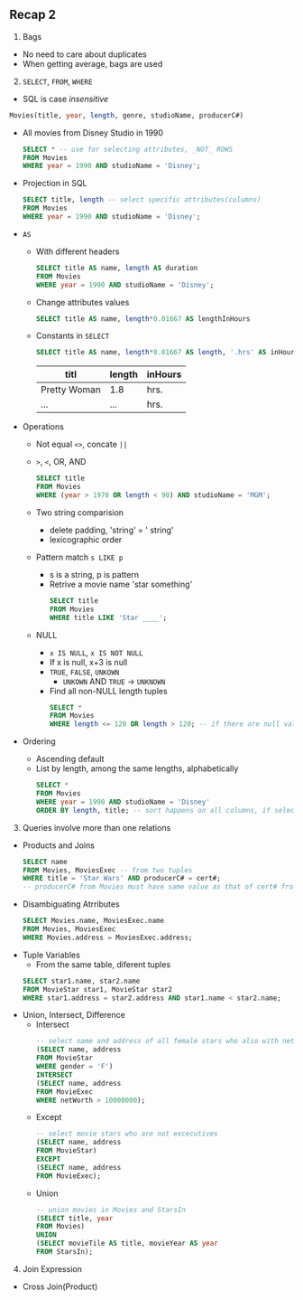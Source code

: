 ## Recap 2

1. Bags
  - No need to care about duplicates
  - When getting average, bags are used

2. `SELECT`, `FROM`, `WHERE`
  - SQL is case _insensitive_
  ```SQL
  Movies(title, year, length, genre, studioName, producerC#)
  ```
  - All movies from Disney Studio in 1990 
    ```sql
    SELECT * -- use for selecting attributes, _NOT_ ROWS
    FROM Movies
    WHERE year = 1990 AND studioName = 'Disney';
    ```
  - Projection in SQL
    ```sql
    SELECT title, length -- select specific attributes(columns)
    FROM Movies
    WHERE year = 1990 AND studioName = 'Disney';
    ```
  - `AS`
    * With different headers 
      ```sql
      SELECT title AS name, length AS duration
      FROM Movies
      WHERE year = 1990 AND studioName = 'Disney';
      ```
    * Change attributes values
      ```sql
      SELECT title AS name, length*0.01667 AS lengthInHours
      ```
    * Constants in `SELECT`
      ```sql
      SELECT title AS name, length*0.01667 AS length, '.hrs' AS inHours -- '.hrs' in every row
      ```
      titl | length | inHours
      ---|---|---
      Pretty Woman | 1.8| hrs.
      ... | ...| hrs.
      
  - Operations
    * Not equal `<>`, concate `||`
    * `>`, `<`, OR, AND
      ```sql
      SELECT title
      FROM Movies
      WHERE (year > 1970 OR length < 90) AND studioName = 'MGM';
      ```
    * Two string comparision
      * delete padding, 'string' = '  string'
      * lexicographic order
    
    * Pattern match `s LIKE p`
      * s is a string, p is pattern
      * Retrive a movie name 'star something'
        ```sql
        SELECT title
        FROM Movies
        WHERE title LIKE 'Star ____';
        ```
    * NULL
      * `x IS NULL`, `x IS NOT NULL`
      * If x is null, x+3 is null
      * `TRUE`, `FALSE`, `UNKOWN`
        * `UNKOWN` AND `TRUE` -> `UNKNOWN`
      * Find all non-NULL length tuples
        ```sql
        SELECT *
        FROM Movies
        WHERE length <= 120 OR length > 120; -- if there are null values in length, then do not return them
        ```
  - Ordering
    * Ascending default
    * List by length, among the same lengths, alphabetically
      ```sql
      SELECT *
      FROM Movies
      WHERE year = 1990 AND studioName = 'Disney'
      ORDER BY length, title; -- sort happens on all columns, if select producer, also valid
      ```
 
3. Queries involve more than one relations
  - Products and Joins
    ```sql
    SELECT name
    FROM Movies, MoviesExec -- from two tuples
    WHERE title = 'Star Wars' AND producerC# = cert#; 
    -- producerC# from Movies must have same value as that of cert# from MoviesExec
    ```
  - Disambiguating Atrributes
    ```sql
    SELECT Movies.name, MoviesExec.name
    FROM Movies, MoviesExec
    WHERE Movies.address = MoviesExec.address;
    ```
  - Tuple Variables
    * From the same table, diferent tuples
    ```sql
    SELECT star1.name, star2.name
    FROM MovieStar star1, MovieStar star2
    WHERE star1.address = star2.address AND star1.name < star2.name;
    ```
  - Union, Intersect, Difference
    * Intersect
      ```sql
      -- select name and address of all female stars who also with net worth greater than 10000000
      (SELECT name, address
      FROM MovieStar
      WHERE gender = 'F')
      INTERSECT
      (SELECT name, address
      FROM MovieExec
      WHERE netWorth > 10000000);
      ```
    * Except
      ```sql
      -- select movie stars who are not excecutives
      (SELECT name, address
      FROM MovieStar)
      EXCEPT
      (SELECT name, address
      FROM MovieExec);
      ```
    * Union
      ```sql
      -- union movies in Movies and StarsIn
      (SELECT title, year
      FROM Movies)
      UNION
      (SELECT movieTile AS title, movieYear AS year
      FROM StarsIn);
      ```
 
4. Join Expression
  - Cross Join(Product)
    ```sql
    
    ```
  
